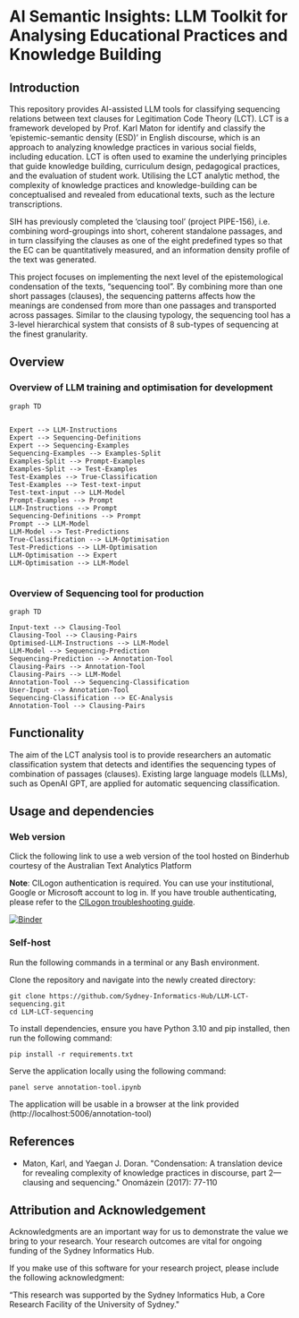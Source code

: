 # AI Semantic Insights: LLM Toolkit for Analysing Educational Practices and Knowledge Building

## Introduction

This repository provides AI-assisted LLM tools for classifying sequencing relations between text clauses for Legitimation Code Theory (LCT). LCT is a framework developed by Prof. Karl Maton for identify and classify the ‘epistemic-semantic density (ESD)’ in English discourse, which is an approach to analyzing knowledge practices in various social fields, including education. LCT is often used to examine the underlying principles that guide knowledge building, curriculum design, pedagogical practices, and the evaluation of student work. Utilising the LCT analytic method, the complexity of knowledge practices and knowledge-building can be conceptualised and revealed from educational texts, such as the lecture transcriptions.

SIH has previously completed the ‘clausing tool’ (project PIPE-156), i.e. combining word-groupings into short, coherent standalone passages, and in turn classifying the clauses as one of the eight predefined types so that the EC can be quantitatively measured, and an information density profile of the text was generated.

This project focuses on implementing the next level of the epistemological condensation of the texts, “sequencing tool”. By combining more than one short passages (clauses), the sequencing patterns affects how the meanings are condensed from more than one passages and transported across passages. Similar to the clausing typology, the sequencing tool has a 3-level hierarchical system that consists of 8 sub-types of sequencing at the finest granularity.

## Overview

### Overview of LLM training and optimisation for development



```mermaid
graph TD


Expert --> LLM-Instructions
Expert --> Sequencing-Definitions
Expert --> Sequencing-Examples
Sequencing-Examples --> Examples-Split
Examples-Split --> Prompt-Examples
Examples-Split --> Test-Examples
Test-Examples --> True-Classification
Test-Examples --> Test-text-input
Test-text-input --> LLM-Model
Prompt-Examples --> Prompt
LLM-Instructions --> Prompt
Sequencing-Definitions --> Prompt
Prompt --> LLM-Model
LLM-Model --> Test-Predictions
True-Classification --> LLM-Optimisation
Test-Predictions --> LLM-Optimisation
LLM-Optimisation --> Expert
LLM-Optimisation --> LLM-Model


```

### Overview of Sequencing tool for production



```mermaid
graph TD

Input-text --> Clausing-Tool
Clausing-Tool --> Clausing-Pairs
Optimised-LLM-Instructions --> LLM-Model
LLM-Model --> Sequencing-Prediction
Sequencing-Prediction --> Annotation-Tool
Clausing-Pairs --> Annotation-Tool
Clausing-Pairs --> LLM-Model
Annotation-Tool --> Sequencing-Classification
User-Input --> Annotation-Tool
Sequencing-Classification --> EC-Analysis 
Annotation-Tool --> Clausing-Pairs
```

## Functionality

The aim of the LCT analysis tool is to provide researchers an automatic classification system that detects and identifies the sequencing types of combination of passages (clauses). Existing large language models (LLMs), such as OpenAI GPT, are applied for automatic sequencing classification.

## Usage and dependencies

### Web version

Click the following link to use a web version of the tool hosted on Binderhub courtesy of the Australian Text Analytics Platform

**Note**: CILogon authentication is required. You can use your institutional, Google or Microsoft account to log in. If you have trouble authenticating, please refer to the [CILogon troubleshooting guide](docs/cilogon-troubleshooting.pdf).

[![Binder](https://binderhub.atap-binder.cloud.edu.au/badge_logo.svg)](https://binderhub.atap-binder.cloud.edu.au/v2/gh/Sydney-Informatics-Hub/LLM-LCT-sequencing/v1.0.0?labpath=annotation-tool.ipynb)

### Self-host

Run the following commands in a terminal or any Bash environment.

Clone the repository and navigate into the newly created directory:

```shell
git clone https://github.com/Sydney-Informatics-Hub/LLM-LCT-sequencing.git
cd LLM-LCT-sequencing
```

To install dependencies, ensure you have Python 3.10 and pip installed, then run the following command:

```shell
pip install -r requirements.txt
```

Serve the application locally using the following command:

```shell
panel serve annotation-tool.ipynb
```

The application will be usable in a browser at the link provided (http://localhost:5006/annotation-tool)


## References

- Maton, Karl, and Yaegan J. Doran. "Condensation: A translation device for revealing complexity of knowledge practices in discourse, part 2—clausing and sequencing." Onomázein (2017): 77-110

## Attribution and Acknowledgement
Acknowledgments are an important way for us to demonstrate the value we bring to your research. Your research outcomes are vital for ongoing funding of the Sydney Informatics Hub.

If you make use of this software for your research project, please include the following acknowledgment:

“This research was supported by the Sydney Informatics Hub, a Core Research Facility of the University of Sydney."
